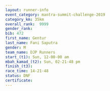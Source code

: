 ```yaml
---
layout: runner-info 
event_category: mantra-summit-challenge-2019 
category_km: 35km 
overall_rank:  9999
gender_rank: 
bib: 472
first_name: Gentur
last_name: Fani Saputra
gender: M
team_name: DJP Runners
start_(t1): Sun, 12-00-00 am
mbah_kamad_(t2): Sun, 02-21-48 pm
finish_(t3): 
race_time: 14-21-48
status: DNF
certificate: 
---
```

